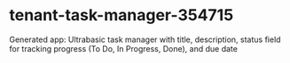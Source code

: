 # tenant-task-manager-354715
Generated app: Ultrabasic task manager with title, description, status field for tracking progress (To Do, In Progress, Done), and due date
